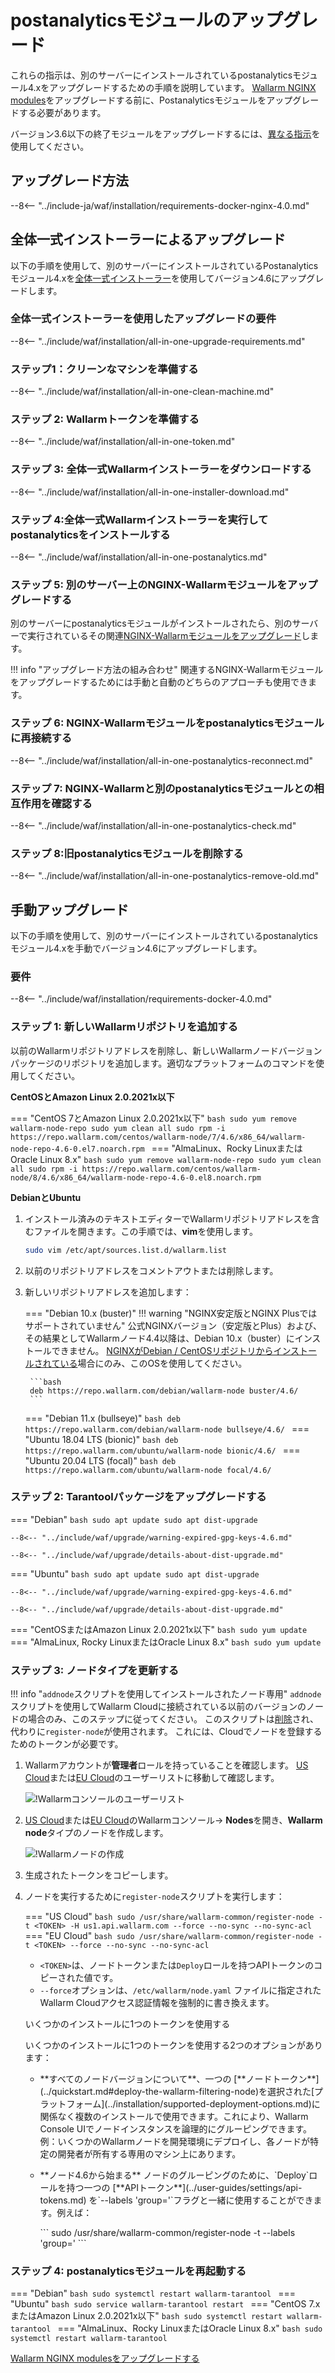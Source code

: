 [docs-module-update]:           nginx-modules.md
[img-wl-console-users]:         ../images/check-users.png 
[img-create-wallarm-node]:      ../images/user-guides/nodes/create-cloud-node.png
[img-attacks-in-interface]:     ../images/admin-guides/test-attacks-quickstart.png
[wallarm-token-types]:          ../user-guides/nodes/nodes.md#api-and-node-tokens-for-node-creation
[tarantool-status]:             ../images/tarantool-status.png
[statistics-service-all-parameters]: ../admin-en/configure-statistics-service.md
[configure-proxy-balancer-instr]:   ../admin-en/configuration-guides/access-to-wallarm-api-via-proxy.md

# postanalyticsモジュールのアップグレード

これらの指示は、別のサーバーにインストールされているpostanalyticsモジュール4.xをアップグレードするための手順を説明しています。 [Wallarm NGINX modules][docs-module-update]をアップグレードする前に、Postanalyticsモジュールをアップグレードする必要があります。

バージョン3.6以下の終了モジュールをアップグレードするには、[異なる指示](older-versions/separate-postanalytics.md)を使用してください。

## アップグレード方法

--8<-- "../include-ja/waf/installation/requirements-docker-nginx-4.0.md"

## 全体一式インストーラーによるアップグレード

以下の手順を使用して、別のサーバーにインストールされているPostanalyticsモジュール4.xを[全体一式インストーラー](../installation/nginx/all-in-one.md)を使用してバージョン4.6にアップグレードします。

### 全体一式インストーラーを使用したアップグレードの要件

--8<-- "../include/waf/installation/all-in-one-upgrade-requirements.md"

### ステップ1：クリーンなマシンを準備する

--8<-- "../include/waf/installation/all-in-one-clean-machine.md"

### ステップ 2: Wallarmトークンを準備する

--8<-- "../include/waf/installation/all-in-one-token.md"

### ステップ 3: 全体一式Wallarmインストーラーをダウンロードする

--8<-- "../include/waf/installation/all-in-one-installer-download.md"

### ステップ 4:全体一式Wallarmインストーラーを実行してpostanalyticsをインストールする

--8<-- "../include/waf/installation/all-in-one-postanalytics.md"

### ステップ 5: 別のサーバー上のNGINX-Wallarmモジュールをアップグレードする

別のサーバーにpostanalyticsモジュールがインストールされたら、別のサーバーで実行されているその関連[NGINX-Wallarmモジュールをアップグレード](nginx-modules.md)します。

!!! info "アップグレード方法の組み合わせ"
    関連するNGINX-Wallarmモジュールをアップグレードするためには手動と自動のどちらのアプローチも使用できます。

### ステップ 6: NGINX-Wallarmモジュールをpostanalyticsモジュールに再接続する

--8<-- "../include/waf/installation/all-in-one-postanalytics-reconnect.md"

### ステップ 7: NGINX‑Wallarmと別のpostanalyticsモジュールとの相互作用を確認する

--8<-- "../include/waf/installation/all-in-one-postanalytics-check.md"

### ステップ 8:旧postanalyticsモジュールを削除する

--8<-- "../include/waf/installation/all-in-one-postanalytics-remove-old.md"

## 手動アップグレード

以下の手順を使用して、別のサーバーにインストールされているpostanalyticsモジュール4.xを手動でバージョン4.6にアップグレードします。

### 要件

--8<-- "../include/waf/installation/requirements-docker-4.0.md"

### ステップ 1: 新しいWallarmリポジトリを追加する

以前のWallarmリポジトリアドレスを削除し、新しいWallarmノードバージョンパッケージのリポジトリを追加します。適切なプラットフォームのコマンドを使用してください。

**CentOSとAmazon Linux 2.0.2021x以下**

=== "CentOS 7とAmazon Linux 2.0.2021x以下"
    ```bash
    sudo yum remove wallarm-node-repo
    sudo yum clean all
    sudo rpm -i https://repo.wallarm.com/centos/wallarm-node/7/4.6/x86_64/wallarm-node-repo-4.6-0.el7.noarch.rpm
    ```
=== "AlmaLinux、Rocky LinuxまたはOracle Linux 8.x"
    ```bash
    sudo yum remove wallarm-node-repo
    sudo yum clean all
    sudo rpm -i https://repo.wallarm.com/centos/wallarm-node/8/4.6/x86_64/wallarm-node-repo-4.6-0.el8.noarch.rpm
    ```

**DebianとUbuntu**

1. インストール済みのテキストエディターでWallarmリポジトリアドレスを含むファイルを開きます。この手順では、**vim**を使用します。

    ```bash
    sudo vim /etc/apt/sources.list.d/wallarm.list
    ```
2. 以前のリポジトリアドレスをコメントアウトまたは削除します。
3. 新しいリポジトリアドレスを追加します：

    === "Debian 10.x (buster)"
        !!! warning "NGINX安定版とNGINX Plusではサポートされていません"
            公式NGINXバージョン（安定版とPlus）および、その結果としてWallarmノード4.4以降は、Debian 10.x（buster）にインストールできません。 [NGINXがDebian / CentOSリポジトリからインストールされている](../installation/nginx/dynamic-module-from-distr.md)場合にのみ、このOSを使用してください。

        ```bash
        deb https://repo.wallarm.com/debian/wallarm-node buster/4.6/
        ```
    === "Debian 11.x (bullseye)"
        ```bash
        deb https://repo.wallarm.com/debian/wallarm-node bullseye/4.6/
        ```
    === "Ubuntu 18.04 LTS (bionic)"
        ```bash
        deb https://repo.wallarm.com/ubuntu/wallarm-node bionic/4.6/
        ```
    === "Ubuntu 20.04 LTS (focal)"
        ```bash
        deb https://repo.wallarm.com/ubuntu/wallarm-node focal/4.6/
        ```

### ステップ 2: Tarantoolパッケージをアップグレードする

=== "Debian"
    ```bash
    sudo apt update
    sudo apt dist-upgrade
    ```

    --8<-- "../include/waf/upgrade/warning-expired-gpg-keys-4.6.md"

    --8<-- "../include/waf/upgrade/details-about-dist-upgrade.md"
=== "Ubuntu"
    ```bash
    sudo apt update
    sudo apt dist-upgrade
    ```

    --8<-- "../include/waf/upgrade/warning-expired-gpg-keys-4.6.md"

    --8<-- "../include/waf/upgrade/details-about-dist-upgrade.md"
=== "CentOSまたはAmazon Linux 2.0.2021x以下"
    ```bash
    sudo yum update
    ```
=== "AlmaLinux, Rocky LinuxまたはOracle Linux 8.x"
    ```bash
    sudo yum update
    ```

### ステップ 3: ノードタイプを更新する

!!! info "`addnode`スクリプトを使用してインストールされたノード専用"
     `addnode`スクリプトを使用してWallarm Cloudに接続されている以前のバージョンのノードの場合のみ、このステップに従ってください。 このスクリプトは[削除](what-is-new.md#removal-of-the-email-password-based-node-registration)され、代わりに`register-node`が使用されます。 これには、Cloudでノードを登録するためのトークンが必要です。

1. Wallarmアカウントが**管理者**ロールを持っていることを確認します。 [US Cloud](https://us1.my.wallarm.com/settings/users)または[EU Cloud](https://my.wallarm.com/settings/users)のユーザーリストに移動して確認します。

    ![!Wallarmコンソールのユーザーリスト][img-wl-console-users]
1. [US Cloud](https://us1.my.wallarm.com/nodes)または[EU Cloud](https://my.wallarm.com/nodes)のWallarmコンソール→ **Nodes**を開き、**Wallarm node**タイプのノードを作成します。

    ![!Wallarmノードの作成][img-create-wallarm-node]
1. 生成されたトークンをコピーします。
1. ノードを実行するために`register-node`スクリプトを実行します：

    === "US Cloud"
        ``` bash
        sudo /usr/share/wallarm-common/register-node -t <TOKEN> -H us1.api.wallarm.com --force --no-sync --no-sync-acl
        ```
    === "EU Cloud"
        ``` bash
        sudo /usr/share/wallarm-common/register-node -t <TOKEN> --force --no-sync --no-sync-acl
        ```
    
    * `<TOKEN>`は、ノードトークンまたは`Deploy`ロールを持つAPIトークンのコピーされた値です。
    * `--force`オプションは、`/etc/wallarm/node.yaml` ファイルに指定されたWallarm Cloudアクセス認証情報を強制的に書き換えます。

    <div class="admonition info"> <p class="admonition-title">いくつかのインストールに1つのトークンを使用する</p> <p>いくつかのインストールに1つのトークンを使用する2つのオプションがあります：</p> <ul><li>**すべてのノードバージョンについて**、一つの [**ノードトークン**](../quickstart.md#deploy-the-wallarm-filtering-node)を選択された[プラットフォーム](../installation/supported-deployment-options.md)に関係なく複数のインストールで使用できます。これにより、Wallarm Console UIでノードインスタンスを論理的にグルーピングできます。例：いくつかのWallarmノードを開発環境にデプロイし、各ノードが特定の開発者が所有する専用のマシン上にあります。</li><li><p>**ノード4.6から始まる** ノードのグルーピングのために、`Deploy`ロールを持つ一つの [**APIトークン**](../user-guides/settings/api-tokens.md) を`--labels 'group=<GROUP>'`フラグと一緒に使用することができます。例えば：</p>
    ```
    sudo /usr/share/wallarm-common/register-node -t <API TOKEN WITH DEPLOY ROLE> --labels 'group=<GROUP>'
    ```
    </p></li></div>

### ステップ 4: postanalyticsモジュールを再起動する

=== "Debian"
    ```bash
    sudo systemctl restart wallarm-tarantool
    ```
=== "Ubuntu"
    ```bash
    sudo service wallarm-tarantool restart
    ```
=== "CentOS 7.xまたはAmazon Linux 2.0.2021x以下"
    ```bash
    sudo systemctl restart wallarm-tarantool
    ```
=== "AlmaLinux、Rocky LinuxまたはOracle Linux 8.x"
    ```bash
    sudo systemctl restart wallarm-tarantool
    ```

[Wallarm NGINX modulesをアップグレードする][docs-module-update]